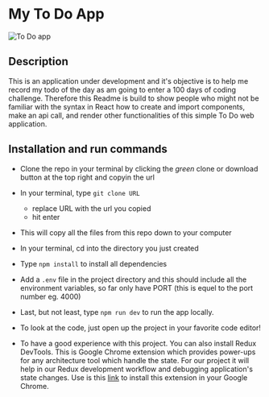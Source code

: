 # My To Do App
![To Do app](https://user-images.githubusercontent.com/16195731/163454683-cafa5bcc-7495-43ab-9ad6-f0662be01739.jpg)

## Description

This is an application under development and it's objective is to help me record my todo of the day as am going to enter a 100 days of coding challenge. Therefore this Readme is build to show people who might not be familiar with the syntax in React how to create and import components, make an api call, and render other functionalities of this simple To Do web application.

## Installation and run commands

- Clone the repo in your terminal by clicking the _green_ clone or download button at the top right and copyin the url
- In your terminal, type `git clone URL`
  - replace URL with the url you copied
  - hit enter
- This will copy all the files from this repo down to your computer
- In your terminal, cd into the directory you just created
- Type `npm install` to install all dependencies
- Add a `.env` file in the project directory and this should include all the environment variables, so far only have PORT (this is equel to the port number eg. 4000)
- Last, but not least, type `npm run dev` to run the app locally.

- To look at the code, just open up the project in your favorite code editor!
- To have a good experience with this project. You can also install Redux DevTools. This is Google Chrome extension which provides power-ups for any architecture tool which handle the state. For our project it will help in our Redux development workflow and debugging application's state changes. Use is this [link](https://chrome.google.com/webstore/detail/redux-devtools/lmhkpmbekcpmknklioeibfkpmmfibljd) to install this extension in your Google Chrome.

